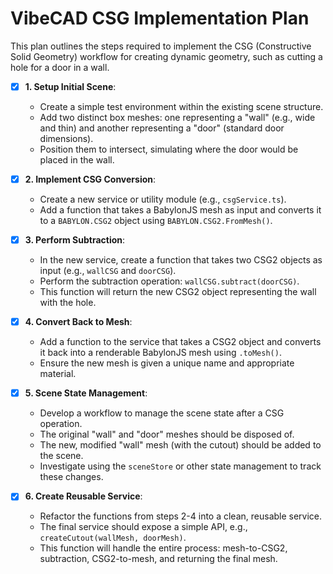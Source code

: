 # VibeCAD CSG Implementation Plan

This plan outlines the steps required to implement the CSG (Constructive Solid Geometry) workflow for creating dynamic geometry, such as cutting a hole for a door in a wall.

- [x] **1. Setup Initial Scene**: 
  - Create a simple test environment within the existing scene structure.
  - Add two distinct box meshes: one representing a "wall" (e.g., wide and thin) and another representing a "door" (standard door dimensions).
  - Position them to intersect, simulating where the door would be placed in the wall.

- [x] **2. Implement CSG Conversion**:
  - Create a new service or utility module (e.g., `csgService.ts`).
  - Add a function that takes a BabylonJS mesh as input and converts it to a `BABYLON.CSG2` object using `BABYLON.CSG2.FromMesh()`.

- [x] **3. Perform Subtraction**:
  - In the new service, create a function that takes two CSG2 objects as input (e.g., `wallCSG` and `doorCSG`).
  - Perform the subtraction operation: `wallCSG.subtract(doorCSG)`.
  - This function will return the new CSG2 object representing the wall with the hole.

- [x] **4. Convert Back to Mesh**:
  - Add a function to the service that takes a CSG2 object and converts it back into a renderable BabylonJS mesh using `.toMesh()`.
  - Ensure the new mesh is given a unique name and appropriate material.

- [x] **5. Scene State Management**:
  - Develop a workflow to manage the scene state after a CSG operation.
  - The original "wall" and "door" meshes should be disposed of.
  - The new, modified "wall" mesh (with the cutout) should be added to the scene.
  - Investigate using the `sceneStore` or other state management to track these changes.

- [x] **6. Create Reusable Service**:
  - Refactor the functions from steps 2-4 into a clean, reusable service.
  - The final service should expose a simple API, e.g., `createCutout(wallMesh, doorMesh)`.
  - This function will handle the entire process: mesh-to-CSG2, subtraction, CSG2-to-mesh, and returning the final mesh.
